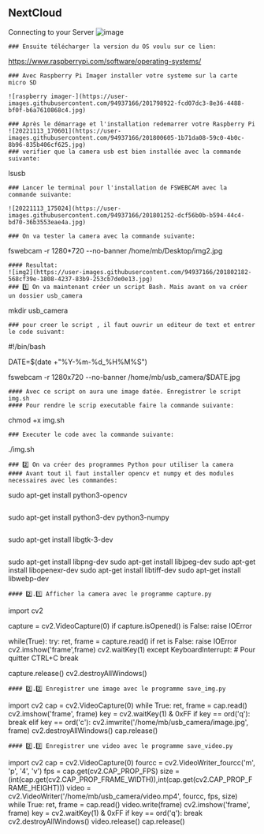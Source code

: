 ## NextCloud
Connecting to your Server
![image](https://user-images.githubusercontent.com/97314874/207248997-97bf7613-0842-46fc-8231-05f9a54cbd34.png)
```
### Ensuite télécharger la version du OS voulu sur ce lien:
```
https://www.raspberrypi.com/software/operating-systems/
```
### Avec Raspberry Pi Imager installer votre systeme sur la carte micro SD

![raspberry imager-](https://user-images.githubusercontent.com/94937166/201798922-fcd07dc3-8e36-4488-bf0f-b6a7610868c4.jpg)

### Après le démarrage et l'installation redemarrer votre Raspberry Pi
![20221113_170601](https://user-images.githubusercontent.com/94937166/201800605-1b71da08-59c0-4b0c-8b96-835b406cf625.jpg)
### verifier que la camera usb est bien installée avec la commande suivante:
```
lsusb
```
### Lancer le terminal pour l'installation de FSWEBCAM avec la commande suivante:

![20221113_175024](https://user-images.githubusercontent.com/94937166/201801252-dcf56b0b-b594-44c4-bd70-36b3553eae4a.jpg)

### On va tester la camera avec la commande suivante:
```
fswebcam -r 1280*720 --no-banner /home/mb/Desktop/img2.jpg
```
#### Resultat:
![img2](https://user-images.githubusercontent.com/94937166/201802182-568cf39e-1808-4237-83b9-253cb7de0e13.jpg)
### 1️⃣ On va maintenant créer un script Bash. Mais avant on va créer un dossier usb_camera
```
mkdir usb_camera
```
### pour creer le script , il faut ouvrir un editeur de text et entrer le code suivant:
```
#!/bin/bash

DATE=$(date +"%Y-%m-%d_%H%M%S")

fswebcam -r 1280x720 --no-banner /home/mb/usb_camera/$DATE.jpg
```
#### Avec ce script on aura une image datée. Enregistrer le script img.sh 
#### Pour rendre le scrip executable faire la commande suivante:
```
chmod +x img.sh
```
### Executer le code avec la commande suivante:
```
./img.sh
```
### 2️⃣ On va créer des programmes Python pour utiliser la camera
#### Avant tout il faut installer opencv et numpy et des modules necessaires avec les commandes:
```
sudo apt-get install python3-opencv
```
```
sudo apt-get install python3-dev python3-numpy
```
```
sudo apt-get install libgtk-3-dev
```
```
sudo apt-get install libpng-dev
sudo apt-get install libjpeg-dev
sudo apt-get install libopenexr-dev
sudo apt-get install libtiff-dev
sudo apt-get install libwebp-dev
```
#### 2️⃣.1️⃣ Afficher la camera avec le programme capture.py
```
import cv2

capture = cv2.VideoCapture(0)
if capture.isOpened() is False:
  raise IOError

while(True):
  try:
    ret, frame = capture.read()
    if ret is False:
      raise IOError
    cv2.imshow('frame',frame)
    cv2.waitKey(1)
  except KeyboardInterrupt:
    # Pour quitter  CTRL+C
    break

capture.release()
cv2.destroyAllWindows()
```
#### 2️⃣.2️⃣ Enregistrer une image avec le programme save_img.py
```
import cv2
cap = cv2.VideoCapture(0)
while True:
    ret, frame = cap.read()
    cv2.imshow('frame', frame)
    key = cv2.waitKey(1) & 0xFF
    if key == ord('q'):
        break
    elif key == ord('c'):
        cv2.imwrite('/home/mb/usb_camera/image.jpg', frame)
cv2.destroyAllWindows()
cap.release()
```
#### 2️⃣.3️⃣ Enregistrer une video avec le programme save_video.py
```
import cv2
cap = cv2.VideoCapture(0)
fourcc = cv2.VideoWriter_fourcc('m', 'p', '4', 'v')
fps = cap.get(cv2.CAP_PROP_FPS)
size = (int(cap.get(cv2.CAP_PROP_FRAME_WIDTH)),int(cap.get(cv2.CAP_PROP_FRAME_HEIGHT)))
video = cv2.VideoWriter('/home/mb/usb_camera/video.mp4', fourcc, fps, size)
while True:
    ret, frame = cap.read()
    video.write(frame)
    cv2.imshow('frame', frame)
    key = cv2.waitKey(1) & 0xFF
    if key == ord('q'):
        break
cv2.destroyAllWindows()
video.release()
cap.release()
```
